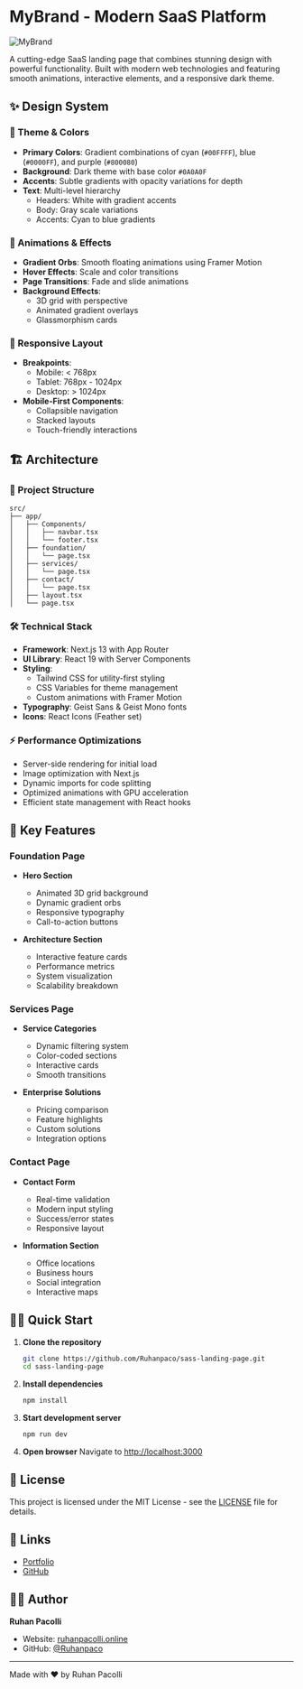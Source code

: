 # MyBrand - Modern SaaS Platform

![MyBrand](public/preview.png)

A cutting-edge SaaS landing page that combines stunning design with powerful functionality. Built with modern web technologies and featuring smooth animations, interactive elements, and a responsive dark theme.

## ✨ Design System

### 🎨 Theme & Colors
- **Primary Colors**: Gradient combinations of cyan (`#00FFFF`), blue (`#0000FF`), and purple (`#800080`)
- **Background**: Dark theme with base color `#0A0A0F`
- **Accents**: Subtle gradients with opacity variations for depth
- **Text**: Multi-level hierarchy
  - Headers: White with gradient accents
  - Body: Gray scale variations
  - Accents: Cyan to blue gradients

### 💫 Animations & Effects
- **Gradient Orbs**: Smooth floating animations using Framer Motion
- **Hover Effects**: Scale and color transitions
- **Page Transitions**: Fade and slide animations
- **Background Effects**: 
  - 3D grid with perspective
  - Animated gradient overlays
  - Glassmorphism cards

### 📱 Responsive Layout
- **Breakpoints**:
  - Mobile: < 768px
  - Tablet: 768px - 1024px
  - Desktop: > 1024px
- **Mobile-First Components**:
  - Collapsible navigation
  - Stacked layouts
  - Touch-friendly interactions

## 🏗️ Architecture

### 📂 Project Structure
```
src/
├── app/
│   ├── Components/
│   │   ├── navbar.tsx
│   │   └── footer.tsx
│   ├── foundation/
│   │   └── page.tsx
│   ├── services/
│   │   └── page.tsx
│   ├── contact/
│   │   └── page.tsx
│   ├── layout.tsx
│   └── page.tsx
```

### 🛠️ Technical Stack
- **Framework**: Next.js 13 with App Router
- **UI Library**: React 19 with Server Components
- **Styling**: 
  - Tailwind CSS for utility-first styling
  - CSS Variables for theme management
  - Custom animations with Framer Motion
- **Typography**: Geist Sans & Geist Mono fonts
- **Icons**: React Icons (Feather set)

### ⚡ Performance Optimizations
- Server-side rendering for initial load
- Image optimization with Next.js
- Dynamic imports for code splitting
- Optimized animations with GPU acceleration
- Efficient state management with React hooks

## 🚀 Key Features

### Foundation Page
- **Hero Section**
  - Animated 3D grid background
  - Dynamic gradient orbs
  - Responsive typography
  - Call-to-action buttons

- **Architecture Section**
  - Interactive feature cards
  - Performance metrics
  - System visualization
  - Scalability breakdown

### Services Page
- **Service Categories**
  - Dynamic filtering system
  - Color-coded sections
  - Interactive cards
  - Smooth transitions

- **Enterprise Solutions**
  - Pricing comparison
  - Feature highlights
  - Custom solutions
  - Integration options

### Contact Page
- **Contact Form**
  - Real-time validation
  - Modern input styling
  - Success/error states
  - Responsive layout

- **Information Section**
  - Office locations
  - Business hours
  - Social integration
  - Interactive maps

## 🏃‍♂️ Quick Start

1. **Clone the repository**
   ```bash
   git clone https://github.com/Ruhanpaco/sass-landing-page.git
   cd sass-landing-page
   ```

2. **Install dependencies**
   ```bash
   npm install
   ```

3. **Start development server**
   ```bash
   npm run dev
   ```

4. **Open browser**
   Navigate to [http://localhost:3000](http://localhost:3000)

## 📄 License

This project is licensed under the MIT License - see the [LICENSE](LICENSE) file for details.

## 🔗 Links

- [Portfolio](https://ruhanpacolli.online)
- [GitHub](https://github.com/Ruhanpaco)

## 🙋‍♂️ Author

**Ruhan Pacolli**
- Website: [ruhanpacolli.online](https://ruhanpacolli.online)
- GitHub: [@Ruhanpaco](https://github.com/Ruhanpaco)

---

Made with ❤️ by Ruhan Pacolli
